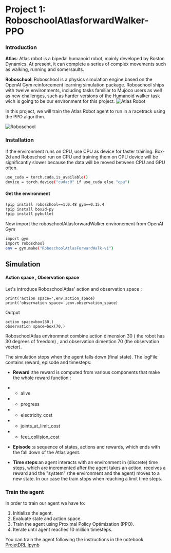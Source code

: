 # 
[//]: # (Image References)

[image1]: https://user-images.githubusercontent.com/97554187/149222147-22088537-56a9-4178-b957-5e092de589f6.png "Atlas Robot"
[image2]: https://user-images.githubusercontent.com/97554187/149211955-617c9a6c-46cf-4654-8e64-8e1aa0c57143.png "Roboschool"

# Project 1: RoboschoolAtlasforwardWalker-PPO

### Introduction

**Atlas**: Atlas robot is a bipedal humanoid robot, mainly developed by Boston Dynamics. At present, it can complete a series of complex movements such as walking, running and somersaults.

**Roboschool**: Roboschool is a physics simulation engine based on the OpenAI Gym reinforcement learning simulation package. Roboschool ships with twelve environments, including tasks familiar to Mujoco users as well as new challenges, such as harder versions of the Humanoid walker task wich is going to be our environment for this project.
![Atlas Robot][image1]

In this project, we will train the Atlas Robot agent to run in a racetrack using the PPO algorithm. 

![Roboschool][image2]

### Installation

If the environment runs on CPU, use CPU as device for faster training. Box-2d and Roboschool run on CPU and training them on GPU device will be significantly slower because the data will be moved between CPU and GPU often.

```bash
use_cuda = torch.cuda.is_available()
device = torch.device("cuda:0" if use_cuda else "cpu")
```
#### Get the environment

```bash
!pip install roboschool==1.0.48 gym==0.15.4
!pip install box2d-py 
!pip install pybullet

```
 
Now import the roboschoolAtlasforwardWalker environement from OpenAI Gym

```bash
import gym
import roboschool
env = gym.make("RoboschoolAtlasForwardWalk-v1")
```
## Simulation
#### Action space , Observation space
Let's introduce RoboschoolAtlas' action and observation space :
```
print('action space=',env.action_space)
print('observation space=',env.observation_space)
```
Output
```
action space=box(30,)
observation space=box(70,)
```
RoboschoolAtlas environmnet combine action dimension 30 ( the robot has 30 degrees of freedom) , and observation dimention 70 (the observation vector).

The simulation stops when the agent falls down (final state).
The logFile contains reward, episode and timesteps:
*  **Reward** :the reward is computed from various components that make the whole reward function :
 * * alive
 * * progress
 * * electricity_cost
 * * joints_at_limit_cost
 * * feet_collision_cost

*  **Episode** :a sequence of states, actions and rewards, which ends with the fall down of the Atlas agent.

*  **Time steps**:an agent interacts with an environment in (discrete) time steps, which are incremented after the agent takes an action, receives a reward and the "system" (the environment and the agent) moves to a new state. In our case the train stops when reaching a limit time steps.
  
### Train the agent
In order to train our agent we have to:

1. Initialize the agent.
2. Evaluate state and action space.
3. Train the agent using Proximal Policy Optimization (PPO). 
4. Iterate until agent reaches 10 million timesteps.

You can train the agent following the instructions in the notebook [ProjetDRL.ipynb](https://github.com/MeryamCHB/RoboschoolAtlasforwardWalker-PPO/blob/main/PROJET_DRL.ipynb)


